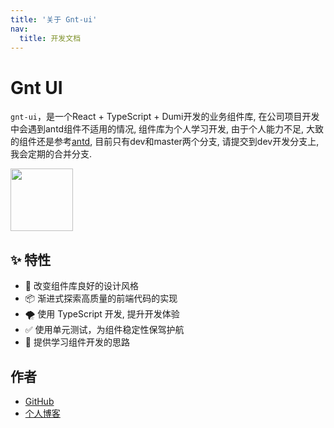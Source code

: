 ```yaml
---
title: '关于 Gnt-ui'
nav:
  title: 开发文档
---
```


# Gnt UI

`gnt-ui`，是一个React + TypeScript + Dumi开发的业务组件库, 在公司项目开发中会遇到antd组件不适用的情况, 组件库为个人学习开发, 由于个人能力不足, 大致的组件还是参考[antd](https://ant-design.gitee.io), 目前只有dev和master两个分支, 请提交到dev开发分支上, 我会定期的合并分支.

<div>
  <img width="100" src="https://img1.baidu.com/it/u=2480604110,4008147240&fm=26&fmt=auto&gp=0.jpg"/>
</div>

## ✨ 特性

- 🌈 改变组件库良好的设计风格
- 📦 渐进式探索高质量的前端代码的实现
- 🌪 使用 TypeScript 开发, 提升开发体验
- ✅ 使用单元测试，为组件稳定性保驾护航
- 📖 提供学习组件开发的思路


## 作者

- [GitHub](https://github.com/GDYG/GUI)
- [个人博客](https://gdyg.github.io/)